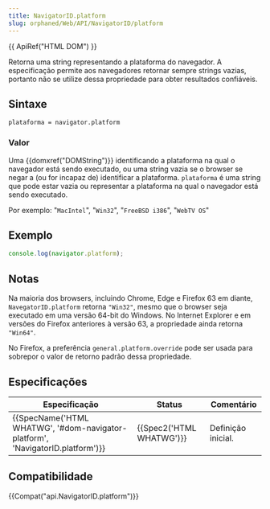 ```yaml
---
title: NavigatorID.platform
slug: orphaned/Web/API/NavigatorID/platform
---
```


{{ ApiRef("HTML DOM") }}

Retorna uma string representando a plataforma do navegador. A especificação permite aos navegadores retornar sempre strings vazias, portanto não se utilize dessa propriedade para obter resultados confiáveis.

## Sintaxe

```
plataforma = navigator.platform
```

### Valor

Uma {{domxref("DOMString")}} identificando a plataforma na qual o navegador está sendo executado, ou uma string vazia se o browser se negar a (ou for incapaz de) identificar a plataforma. `plataforma` é uma string que pode estar vazia ou representar a plataforma na qual o navegador está sendo executado.

Por exemplo: "`MacIntel`", "`Win32`", "`FreeBSD i386`", "`WebTV OS`"

## Exemplo

```js
console.log(navigator.platform);
```

## Notas

Na maioria dos browsers, incluindo Chrome, Edge e Firefox 63 em diante, `NavegatorID.platform` retorna `"Win32"`, mesmo que o browser seja executado em uma versão 64-bit do Windows. No Internet Explorer e em versões do Firefox anteriores à versão 63, a propriedade ainda retorna `"Win64"`.

No Firefox, a preferência `general.platform.override` pode ser usada para sobrepor o valor de retorno padrão dessa propriedade.

## Especificações

| Especificação                                                                                            | Status                           | Comentário         |
| -------------------------------------------------------------------------------------------------------- | -------------------------------- | ------------------ |
| {{SpecName('HTML WHATWG', '#dom-navigator-platform', 'NavigatorID.platform')}} | {{Spec2('HTML WHATWG')}} | Definição inicial. |

## Compatibilidade

{{Compat("api.NavigatorID.platform")}}
